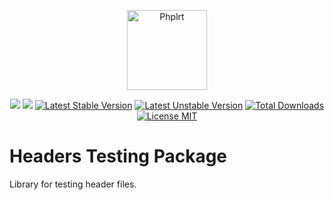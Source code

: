 <p align="center">
    <a href="https://github.com/php-ffi-headers">
        <img src="https://avatars.githubusercontent.com/u/101121010?s=256" width="128" alt="Phplrt" />
    </a>
</p>

<p align="center">
    <a href="https://github.com/php-ffi-headers/testing/actions"><img src="https://github.com/php-ffi-headers/testing/workflows/build/badge.svg"></a>
    <a href="https://packagist.org/packages/ffi-headers/testing"><img src="https://img.shields.io/badge/PHP-8.1+-ff0140.svg"></a>
    <a href="https://packagist.org/packages/ffi-headers/testing"><img src="https://poser.pugx.org/ffi-headers/testing/version" alt="Latest Stable Version"></a>
    <a href="https://packagist.org/packages/ffi-headers/testing"><img src="https://poser.pugx.org/ffi-headers/testing/v/unstable" alt="Latest Unstable Version"></a>
    <a href="https://packagist.org/packages/ffi-headers/testing"><img src="https://poser.pugx.org/ffi-headers/testing/downloads" alt="Total Downloads"></a>
    <a href="https://raw.githubusercontent.com/php-ffi-headers/testing/master/LICENSE.md"><img src="https://poser.pugx.org/ffi-headers/testing/license" alt="License MIT"></a>
</p>

# Headers Testing Package

Library for testing header files.
